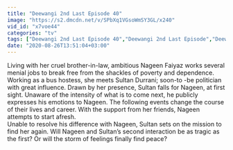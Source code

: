 ```yaml
---
title: "Deewangi 2nd Last Episode 40"
image: "https://s2.dmcdn.net/v/SPbXq1VGsoWmSY3GL/x240"
vid_id: "x7voe44"
categories: "tv"
tags: ["Deewangi 2nd Last Episode 40","Deewangi 2nd Last Episode","Deewangi"]
date: "2020-08-26T13:51:04+03:00"
---
```

Living with her cruel brother-in-law, ambitious Nageen Faiyaz works several menial jobs to break free from the shackles of poverty and dependence.  <br>Working as a bus hostess, she meets Sultan Durrani; soon-to -be politician with great influence. Drawn by her presence, Sultan falls for Nageen, at first sight. Unaware of the intensity of what is to come next, he publicly expresses his emotions to Nageen. The following events change the course of their lives and career. With the support from her friends, Nageen attempts to start afresh.  <br>Unable to resolve his difference with Nageen, Sultan sets on the mission to find her again. Will Nageen and Sultan’s second interaction be as tragic as the first? Or will the storm of feelings finally find peace?
